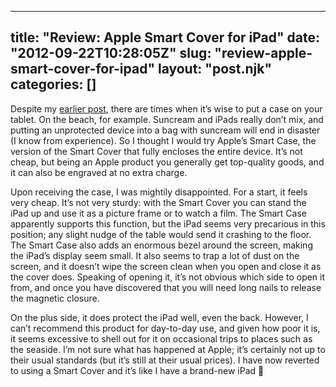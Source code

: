 
---
title: "Review: Apple Smart Cover for iPad"
date: "2012-09-22T10:28:05Z"
slug: "review-apple-smart-cover-for-ipad"
layout: "post.njk"
categories: []
---

Despite my [earlier post](/2012/08/the-cult-of-over-protection/), there are times when it’s wise to put a case on your tablet. On the beach, for example. Suncream and iPads really don’t mix, and putting an unprotected device into a bag with suncream will end in disaster (I know from experience). So I thought I would try Apple’s Smart Case, the version of the Smart Cover that fully encloses the entire device. It’s not cheap, but being an Apple product you generally get top-quality goods, and it can also be engraved at no extra charge.

Upon receiving the case, I was mightily disappointed. For a start, it feels very cheap. It’s not very sturdy: with the Smart Cover you can stand the iPad up and use it as a picture frame or to watch a film. The Smart Case apparently supports this function, but the iPad seems very precarious in this position; any slight nudge of the table would send it crashing to the floor. The Smart Case also adds an enormous bezel around the screen, making the iPad’s display seem small. It also seems to trap a lot of dust on the screen, and it doesn’t wipe the screen clean when you open and close it as the cover does. Speaking of opening it, it’s not obvious which side to open it from, and once you have discovered that you will need long nails to release the magnetic closure.

On the plus side, it does protect the iPad well, even the back. However, I can’t recommend this product for day-to-day use, and given how poor it is, it seems excessive to shell out for it on occasional trips to places such as the seaside. I’m not sure what has happened at Apple; it’s certainly not up to their usual standards (but it’s still at their usual prices). I have now reverted to using a Smart Cover and it’s like I have a brand-new iPad 🙂